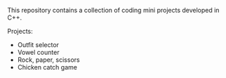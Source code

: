 This repository contains a collection of coding mini projects developed in C++.

Projects:
- Outfit selector
- Vowel counter
- Rock, paper, scissors
- Chicken catch game
